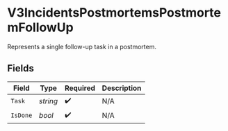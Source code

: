 # V3IncidentsPostmortemsPostmortemFollowUp

Represents a single follow-up task in a postmortem.


## Fields

| Field              | Type               | Required           | Description        |
| ------------------ | ------------------ | ------------------ | ------------------ |
| `Task`             | *string*           | :heavy_check_mark: | N/A                |
| `IsDone`           | *bool*             | :heavy_check_mark: | N/A                |